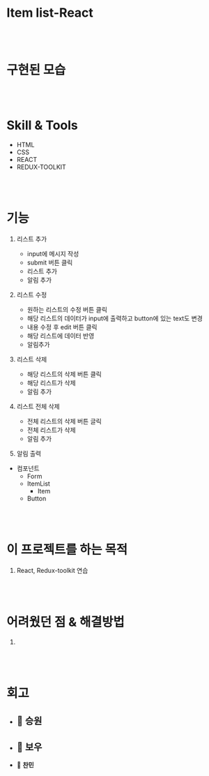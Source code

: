 # Item list-React

<br/>
<br/>

# 구현된 모습


<br/>
<br/>

# Skill & Tools

- HTML
- CSS
- REACT
- REDUX-TOOLKIT


<br/>
<br/>

# 기능

1. 리스트 추가
    - input에 메시지 작성
    - submit 버튼 클릭
    - 리스트 추가
    - 알림 추가
    
2. 리스트 수정
    - 원하는 리스트의 수정 버튼 클릭
    - 해당 리스트의 데이터가 input에 출력하고 button에 있는 text도 변경
    - 내용 수정 후 edit 버튼 클릭
    - 해당 리스트에 데이터 반영
    - 알림추가
    
3. 리스트 삭제
    - 해당 리스트의 삭제 버튼 클릭
    - 해당 리스트가 삭제
    - 알림 추가
    
4. 리스트 전체 삭제
    - 전체 리스트의 삭제 버튼 글릭
    - 전체 리스트가 삭제
    - 알림 추가
    
5. 알림 출력

- 컴포넌트
    - Form
    - ItemList
        - Item
    - Button


<br/>
<br/>

# 이 프로젝트를 하는 목적

1. React, Redux-toolkit 연습


<br/>
<br/>

# 어려웠던 점 & 해결방법

1. 


<br/>
<br/>

# 회고

- 👻 **승원**
    - 

- 🤡 **보우**
    - 
    
- 🙉 **찬민**
